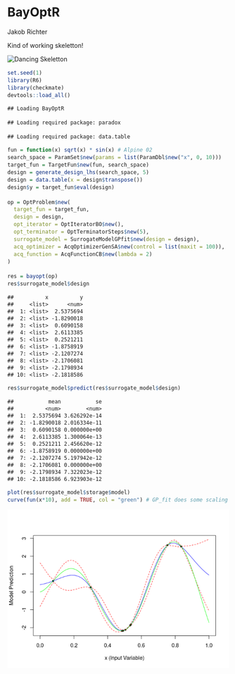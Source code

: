 BayOptR
================
Jakob Richter

Kind of working skeletton\!

![Dancing Skeletton](https://i.imgur.com/JODHF99.gif)

``` r
set.seed(1)
library(R6)
library(checkmate)
devtools::load_all()
```

    ## Loading BayOptR

    ## Loading required package: paradox

    ## Loading required package: data.table

``` r
fun = function(x) sqrt(x) * sin(x) # Alpine 02
search_space = ParamSet$new(params = list(ParamDbl$new("x", 0, 10)))
target_fun = TargetFun$new(fun, search_space)
design = generate_design_lhs(search_space, 5)
design = data.table(x = design$transpose())
design$y = target_fun$eval(design)

op = OptProblem$new(
  target_fun = target_fun,
  design = design,
  opt_iterator = OptIteratorBO$new(),
  opt_terminator = OptTerminatorSteps$new(5),
  surrogate_model = SurrogateModelGPfit$new(design = design),
  acq_optimizer = AcqOptimizerGenSA$new(control = list(maxit = 100)),
  acq_function = AcqFunctionCB$new(lambda = 2)
)

res = bayopt(op)
res$surrogate_model$design
```

    ##          x          y
    ##     <list>      <num>
    ##  1: <list>  2.5375694
    ##  2: <list> -1.8290018
    ##  3: <list>  0.6090158
    ##  4: <list>  2.6113385
    ##  5: <list>  0.2521211
    ##  6: <list> -1.8758919
    ##  7: <list> -2.1207274
    ##  8: <list> -2.1706081
    ##  9: <list> -2.1798934
    ## 10: <list> -2.1818586

``` r
res$surrogate_model$predict(res$surrogate_model$design)
```

    ##           mean           se
    ##          <num>        <num>
    ##  1:  2.5375694 3.626292e-14
    ##  2: -1.8290018 2.016334e-11
    ##  3:  0.6090158 0.000000e+00
    ##  4:  2.6113385 1.300064e-13
    ##  5:  0.2521211 2.456620e-12
    ##  6: -1.8758919 0.000000e+00
    ##  7: -2.1207274 5.197942e-12
    ##  8: -2.1706081 0.000000e+00
    ##  9: -2.1798934 7.322023e-12
    ## 10: -2.1818586 6.923903e-12

``` r
plot(res$surrogate_model$storage$model)
curve(fun(x*10), add = TRUE, col = "green") # GP_fit does some scaling
```

![](README_files/figure-gfm/unnamed-chunk-1-1.png)<!-- -->
